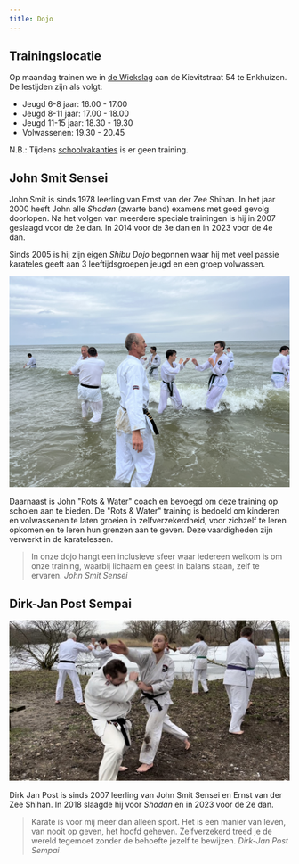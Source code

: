```yaml
---
title: Dojo
---
```


## Trainingslocatie

Op maandag trainen we in [de Wiekslag](https://goo.gl/maps/PvfAakHLZLiTecWdA) aan de Kievitstraat 54 te Enkhuizen. De lestijden zijn als volgt:

- Jeugd 6-8 jaar: 16.00 - 17.00
- Jeugd 8-11 jaar: 17.00 - 18.00
- Jeugd 11-15 jaar: 18.30 - 19.30
- Volwassenen: 19.30 - 20.45

N.B.: Tijdens [schoolvakanties](https://www.rijksoverheid.nl/onderwerpen/schoolvakanties/overzicht-schoolvakanties-per-schooljaar/overzicht-schoolvakanties-2023-2024) is er geen training.

## John Smit Sensei

John Smit is sinds 1978 leerling van Ernst van der Zee Shihan. In het jaar 2000 heeft John alle _Shodan_ (zwarte band) examens met goed gevolg doorlopen. Na het volgen van meerdere speciale trainingen is hij in 2007 geslaagd voor de 2e dan. In 2014 voor de 3e dan en in 2023 voor de 4e dan.

Sinds 2005 is hij zijn eigen _Shibu Dojo_ begonnen waar hij met veel passie karateles geeft aan 3 leeftijdsgroepen jeugd en een groep volwassen.

![John Smit Sensei](../img/johnsmithsensei.jpeg)

Daarnaast is John "Rots & Water" coach en bevoegd om deze training op scholen aan te bieden. De "Rots & Water" training is bedoeld om kinderen en volwassenen te laten groeien in zelfverzekerdheid, voor zichzelf te leren opkomen en te leren hun grenzen aan te geven. Deze vaardigheden zijn verwerkt in de karatelessen.

> In onze dojo hangt een inclusieve sfeer waar iedereen welkom is om onze training, waarbij lichaam en geest in balans staan, zelf te ervaren. <cite>John Smit Sensei</cite>

## Dirk-Jan Post Sempai

![Dirk-Jan Post Sempai](../img/dirkjanpostsempai2.jpg)

Dirk Jan Post is sinds 2007 leerling van John Smit Sensei en Ernst van der Zee Shihan. In 2018 slaagde hij voor _Shodan_ en in 2023 voor de 2e dan.

> Karate is voor mij meer dan alleen sport. Het is een manier van leven, van nooit op geven, het hoofd geheven. Zelfverzekerd treed je de wereld tegemoet zonder de behoefte jezelf te bewijzen. <cite>Dirk-Jan Post Sempai</cite>
